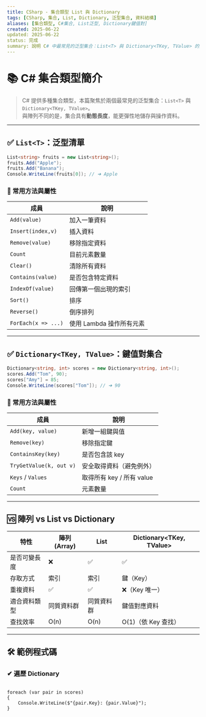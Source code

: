 ```yaml
---
title: CSharp - 集合類型 List 與 Dictionary
tags: [CSharp, 集合, List, Dictionary, 泛型集合, 資料結構]
aliases: [集合類型, C#集合, List泛型, Dictionary鍵值對]
created: 2025-06-22
updated: 2025-06-22
status: 完成
summary: 說明 C# 中最常見的泛型集合：List<T> 與 Dictionary<TKey, TValue> 的用法與差異。
---
```

# 📚 C# 集合類型簡介

>C# 提供多種集合類型，本篇聚焦於兩個最常見的泛型集合：`List<T>` 與 `Dictionary<TKey, TValue>`。  
>與陣列不同的是，集合具有**動態長度**，能更彈性地儲存與操作資料。
---
## ✅ `List<T>`：泛型清單


```csharp
List<string> fruits = new List<string>();
fruits.Add("Apple");
fruits.Add("Banana");
Console.WriteLine(fruits[0]); // ➜ Apple
```

### 🔹 常用方法與屬性

|成員|說明|
|---|---|
|`Add(value)`|加入一筆資料|
|`Insert(index,v)`|插入資料|
|`Remove(value)`|移除指定資料|
|`Count`|目前元素數量|
|`Clear()`|清除所有資料|
|`Contains(value)`|是否包含特定資料|
|`IndexOf(value)`|回傳第一個出現的索引|
|`Sort()`|排序|
|`Reverse()`|倒序排列|
|`ForEach(x => ...)`|使用 Lambda 操作所有元素|

---
## ✅ `Dictionary<TKey, TValue>`：鍵值對集合


```csharp
Dictionary<string, int> scores = new Dictionary<string, int>();
scores.Add("Tom", 90);
scores["Amy"] = 85;
Console.WriteLine(scores["Tom"]); // ➜ 90
```

### 🔹 常用方法與屬性

|成員|說明|
|---|---|
|`Add(key, value)`|新增一組鍵與值|
|`Remove(key)`|移除指定鍵|
|`ContainsKey(key)`|是否包含該 key|
|`TryGetValue(k, out v)`|安全取得資料（避免例外）|
|`Keys` / `Values`|取得所有 key / 所有 value|
|`Count`|元素數量|

---
## 🆚 陣列 vs List vs Dictionary

|特性|陣列 (Array)|List<T>|Dictionary<TKey, TValue>|
|---|---|---|---|
|是否可變長度|❌|✅|✅|
|存取方式|索引|索引|鍵（Key）|
|重複資料|✅|✅|❌（Key 唯一）|
|適合資料類型|同質資料群|同質資料群|鍵值對應資料|
|查找效率|O(n)|O(n)|O(1)（依 Key 查找）|

---
## 🛠 範例程式碼

### ✔ 遍歷 Dictionary
```charp

foreach (var pair in scores)
{
    Console.WriteLine($"{pair.Key}: {pair.Value}");
}
```
